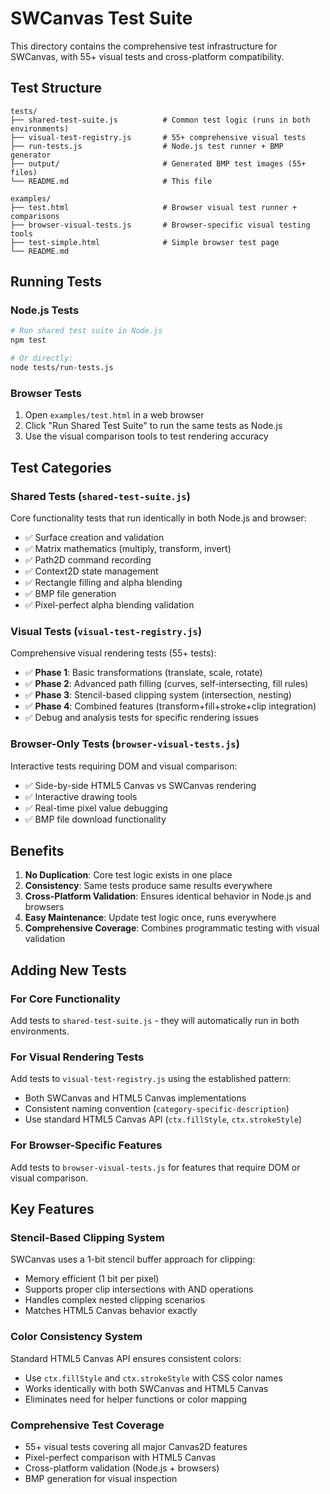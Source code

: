 # SWCanvas Test Suite

This directory contains the comprehensive test infrastructure for SWCanvas, with 55+ visual tests and cross-platform compatibility.

## Test Structure

```
tests/
├── shared-test-suite.js          # Common test logic (runs in both environments)
├── visual-test-registry.js       # 55+ comprehensive visual tests
├── run-tests.js                  # Node.js test runner + BMP generator
├── output/                       # Generated BMP test images (55+ files)
└── README.md                     # This file

examples/
├── test.html                     # Browser visual test runner + comparisons
├── browser-visual-tests.js       # Browser-specific visual testing tools
├── test-simple.html              # Simple browser test page
└── README.md
```

## Running Tests

### Node.js Tests
```bash
# Run shared test suite in Node.js
npm test

# Or directly:
node tests/run-tests.js
```

### Browser Tests
1. Open `examples/test.html` in a web browser
2. Click "Run Shared Test Suite" to run the same tests as Node.js
3. Use the visual comparison tools to test rendering accuracy

## Test Categories

### Shared Tests (`shared-test-suite.js`)
Core functionality tests that run identically in both Node.js and browser:
- ✅ Surface creation and validation
- ✅ Matrix mathematics (multiply, transform, invert)  
- ✅ Path2D command recording
- ✅ Context2D state management
- ✅ Rectangle filling and alpha blending
- ✅ BMP file generation
- ✅ Pixel-perfect alpha blending validation

### Visual Tests (`visual-test-registry.js`)
Comprehensive visual rendering tests (55+ tests):
- ✅ **Phase 1**: Basic transformations (translate, scale, rotate)
- ✅ **Phase 2**: Advanced path filling (curves, self-intersecting, fill rules)
- ✅ **Phase 3**: Stencil-based clipping system (intersection, nesting)
- ✅ **Phase 4**: Combined features (transform+fill+stroke+clip integration)
- ✅ Debug and analysis tests for specific rendering issues

### Browser-Only Tests (`browser-visual-tests.js`)
Interactive tests requiring DOM and visual comparison:
- ✅ Side-by-side HTML5 Canvas vs SWCanvas rendering
- ✅ Interactive drawing tools
- ✅ Real-time pixel value debugging
- ✅ BMP file download functionality

## Benefits

1. **No Duplication**: Core test logic exists in one place
2. **Consistency**: Same tests produce same results everywhere
3. **Cross-Platform Validation**: Ensures identical behavior in Node.js and browsers
4. **Easy Maintenance**: Update test logic once, runs everywhere
5. **Comprehensive Coverage**: Combines programmatic testing with visual validation

## Adding New Tests

### For Core Functionality
Add tests to `shared-test-suite.js` - they will automatically run in both environments.

### For Visual Rendering Tests
Add tests to `visual-test-registry.js` using the established pattern:
- Both SWCanvas and HTML5 Canvas implementations
- Consistent naming convention (`category-specific-description`)
- Use standard HTML5 Canvas API (`ctx.fillStyle`, `ctx.strokeStyle`)

### For Browser-Specific Features
Add tests to `browser-visual-tests.js` for features that require DOM or visual comparison.

## Key Features

### Stencil-Based Clipping System
SWCanvas uses a 1-bit stencil buffer approach for clipping:
- Memory efficient (1 bit per pixel)
- Supports proper clip intersections with AND operations
- Handles complex nested clipping scenarios
- Matches HTML5 Canvas behavior exactly

### Color Consistency System
Standard HTML5 Canvas API ensures consistent colors:
- Use `ctx.fillStyle` and `ctx.strokeStyle` with CSS color names
- Works identically with both SWCanvas and HTML5 Canvas
- Eliminates need for helper functions or color mapping

### Comprehensive Test Coverage
- 55+ visual tests covering all major Canvas2D features
- Pixel-perfect comparison with HTML5 Canvas
- Cross-platform validation (Node.js + browsers)
- BMP generation for visual inspection